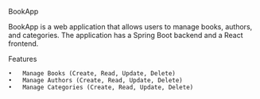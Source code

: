 BookApp

BookApp is a web application that allows users to manage books, authors, and categories. The application has a Spring Boot backend and a React frontend.

Features

	•	Manage Books (Create, Read, Update, Delete)
	•	Manage Authors (Create, Read, Update, Delete)
	•	Manage Categories (Create, Read, Update, Delete)
